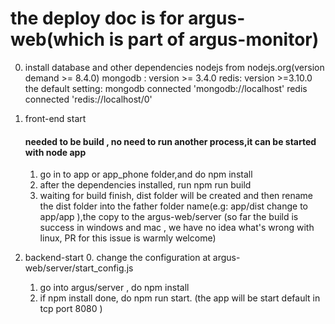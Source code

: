 # the deploy doc is for argus-web(which is part of argus-monitor)

0. install database and other dependencies
   nodejs from nodejs.org(version demand >= 8.4.0)
   mongodb : version >= 3.4.0
   redis: version >=3.10.0
   the default setting:
   mongodb connected 'mongodb://localhost'
   redis connected 'redis://localhost/0'
   

1. front-end start
   #### needed to be build , no need to run another process,it can be started with node app
   1. go in to app or app_phone folder,and do npm install
   2. after the dependencies installed, run npm run build
   3. waiting for build finish, dist folder will be created
     and then rename the dist folder into the father folder name(e.g: app/dist change to app/app ),the copy to the argus-web/server
   (so far the build is success in windows and mac , we have no idea what's wrong with linux, PR for this issue is warmly welcome)

2. backend-start
   0. change the configuration at argus-web/server/start_config.js
   1. go into argus/server , do npm install
   2. if npm install done, do npm run start.
   (the app will be start default in tcp port 8080 )
